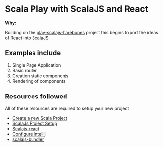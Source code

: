 # Scala Play with ScalaJS and React

**Why:**
 
Building on the [play-scalajs-barebones](https://github.com/paulb79/play-scalajs-skeleton-project) project this begins to port the ideas of React into ScalaJS

## Examples include

1. Single Page Application
2. Basic router
3. Creation static components
4. Rendering of components

## Resources followed

All of these resources are required to setup your new project

* [Create a new Scala Project](https://www.scala-sbt.org/1.x/docs/sbt-new-and-Templates.html)
* [ScalaJs Project Setup](https://www.scala-js.org/doc/project/)
* [Scalajs-react](https://github.com/japgolly/scalajs-react/blob/master/doc/USAGE.md)
* [Configure Intellij](https://github.com/japgolly/scalajs-react/blob/master/doc/IDE.md)
* [scalajs-bundler](https://scalacenter.github.io/scalajs-bundler/)



